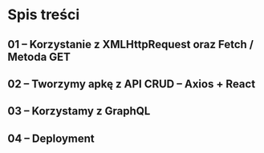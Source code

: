 # Spis treści

## 01 – Korzystanie z XMLHttpRequest oraz Fetch / Metoda GET
## 02 – Tworzymy apkę z API CRUD – Axios + React 
## 03 – Korzystamy z GraphQL 
## 04 – Deployment 
